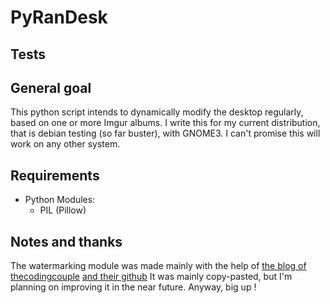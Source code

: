 # PyRanDesk
## Tests
<!-- [![Build Status](https://travis-ci.org/Battleman/Pyrandesk.svg?branch=master)](https://travis-ci.org/Battleman/Pyrandesk) -->
## General goal
This python script intends to dynamically modify the desktop regularly, based on one or more Imgur albums. I write this for my current distribution, that is debian testing (so far buster), with GNOME3. I can't promise this will work on any other system.


## Requirements

* Python Modules:
    * PIL (Pillow)

## Notes and thanks
The watermarking module was made mainly with the help of [the blog of thecodingcouple](http://www.thecodingcouple.com/watermark-images-python-pillow-pil/) [and their github](https://github.com/townsean/image-marker)
It was mainly copy-pasted, but I'm planning on improving it in the near future. Anyway, big up !

